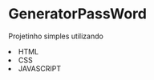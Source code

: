 # GeneratorPassWord

Projetinho simples utilizando
<li>HTML</li>
<li>CSS</li>
<li>JAVASCRIPT</li>


